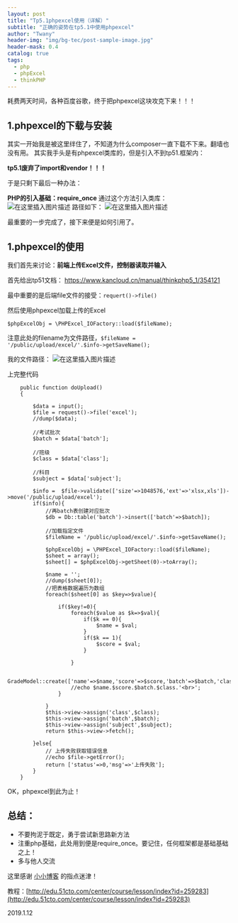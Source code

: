 ```yaml
---
layout: post
title: "Tp5.1phpexcel使用（详解）"
subtitle: "正确的姿势在tp5.1中使用phpexcel"
author: "Twany"
header-img: "img/bg-tec/post-sample-image.jpg"
header-mask: 0.4
catalog: true
tags:
  - php
  - phpExcel
  - thinkPHP
---
```


耗费两天时间，各种百度谷歌，终于把phpexcel这块攻克下来！！！
## 1.phpexcel的下载与安装
其实一开始我是被这里绊住了，不知道为什么composer一直下载不下来。翻墙也没有用。
其实我手头是有phpexcel类库的，但是引入不到tp51.框架内：

**tp5.1废弃了import和vendor！！！**

于是只剩下最后一种办法：

**PHP的引入基础：require_once**
通过这个方法引入类库：
![在这里插入图片描述](https://img-blog.csdnimg.cn/20190112204032477.png)
路径如下：
![在这里插入图片描述](https://img-blog.csdnimg.cn/20190112204115289.png?x-oss-process=image/watermark,type_ZmFuZ3poZW5naGVpdGk,shadow_10,text_aHR0cHM6Ly9ibG9nLmNzZG4ubmV0L3dlaXhpbl80MzIwMjM2NA==,size_16,color_FFFFFF,t_70)


最重要的一步完成了，接下来便是如何引用了。

## 1.phpexcel的使用
我们首先来讨论：**前端上传Excel文件，控制器读取并输入**

首先给出tp51文档：
https://www.kancloud.cn/manual/thinkphp5_1/354121

最中重要的是后端file文件的接受：`requert()->file()`

然后使用phpexcel加载上传的Excel

    $phpExcelObj = \PHPExcel_IOFactory::load($fileName);
注意此处的filename为文件路径，`$fileName = '/public/upload/excel/'.$info->getSaveName();`

我的文件路径：
![在这里插入图片描述](https://img-blog.csdnimg.cn/20190112204809710.png)

上完整代码
```
	public function doUpload()
	{
		
		$data = input();
		$file = request()->file('excel');
		//dump($data);
		
		//考试批次
		$batch = $data['batch'];
		
		//班级
		$class = $data['class'];
		
		//科目
		$subject = $data['subject'];
		
		$info =  $file->validate(['size'=>1048576,'ext'=>'xlsx,xls'])->move('/public/upload/excel');
		if($info){
			//再batch表创建对应批次
			$db = Db::table('batch')->insert(['batch'=>$batch]);
			
			//加载指定文件
			$fileName = '/public/upload/excel/'.$info->getSaveName();

			$phpExcelObj = \PHPExcel_IOFactory::load($fileName);
			$sheet = array();
			$sheet[] = $phpExcelObj->getSheet(0)->toArray();
			
			$name = '';
			//dump($sheet[0]);
			//把表格数据遍历为数组
			foreach($sheet[0] as $key=>$value){
				
				if($key!=0){
					foreach($value as $k=>$val){
						if($k == 0){
							$name = $val;
						}
						if($k == 1){
							$score = $val;
						}
						
					}
					
					GradeModel::create(['name'=>$name,'score'=>$score,'batch'=>$batch,'class'=>$class,'subject'=>$subject]);
					//echo $name.$score.$batch.$class.'<br>';
				}
				
			}
			$this->view->assign('class',$class);
			$this->view->assign('batch',$batch);
			$this->view->assign('subject',$subject);
			return $this->view->fetch();

		}else{
			// 上传失败获取错误信息
			//echo $file->getError();
			return ['status'=>0,'msg'=>'上传失败'];
		}	
	}

```


OK，phpexcel到此为止！

## 总结：

 - 不要拘泥于既定，勇于尝试新思路新方法
 - 注重php基础，此处用到便是require_once。要记住，任何框架都是基础基础之上！
 - 多与他人交流

这里感谢 [小小博客](https://www.1949la.com/post/55.html#cmt123) 的指点迷津！

教程：[http://edu.51cto.com/center/course/lesson/index?id=259283](http://edu.51cto.com/center/course/lesson/index?id=259283)

2019.1.12